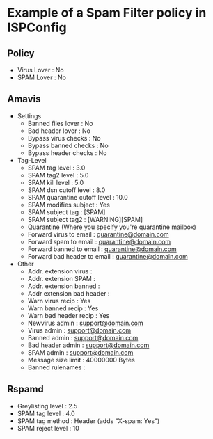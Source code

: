 # Example of a Spam Filter policy in ISPConfig

## Policy
 * Virus Lover : No
 * SPAM Lover : No
## Amavis
 * Settings
   * Banned files lover : No
   * Bad header lover : No
   * Bypass virus checks : No
   * Bypass banned checks : No
   * Bypass header checks : No
 * Tag-Level
   * SPAM tag level : 3.0
   * SPAM tag2 level : 5.0
   * SPAM kill level : 5.0
   * SPAM dsn cutoff level : 8.0
   * SPAM quarantine cutoff level : 10.0
   * SPAM modifies subject : Yes
   * SPAM subject tag : [SPAM]
   * SPAM subject tag2 : [WARNING][SPAM]
   * Quarantine (Where you specify you're quarantine mailbox)
   * Forward virus to email : quarantine@domain.com
   * Forward spam to email : quarantine@domain.com
   * Forward banned to email : quarantine@domain.com
   * Forward bad header to email : quarantine@domain.com
 * Other
   * Addr. extension virus :
   * Addr. extension SPAM :
   * Addr. extension banned :
   * Addr extension bad header :
   * Warn virus recip : Yes
   * Warn banned recip : Yes
   * Warn bad header recip : Yes
   * Newvirus admin : support@domain.com
   * Virus admin : support@domain.com
   * Banned admin : support@domain.com
   * Bad header admin : support@domain.com
   * SPAM admin : support@domain.com
   * Message size limit : 40000000 Bytes
   * Banned rulenames :
## Rspamd
 * Greylisting level : 2.5
 * SPAM tag level : 4.0
 * SPAM tag method : Header (adds "X-spam: Yes")
 * SPAM reject level : 10
